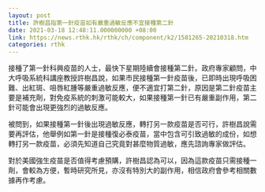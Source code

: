```yaml
---
layout: post
title: 許樹昌指第一針疫苗如有嚴重過敏反應不宜接種第二針
date: 2021-03-18 12:48:11.000000000 +08:00
link: https://news.rthk.hk/rthk/ch/component/k2/1581265-20210318.htm
categories: rthk
---
```


接種了第一針科興疫苗的人士，最快下星期陸續會接種第二針。政府專家顧問，中大呼吸系統科講座教授許樹昌說，如果市民接種第一針疫苗後，已即時出現呼吸困難、出紅斑、咀唇紅腫等嚴重過敏反應，便不適宜打第二針，原因是第二針疫苗主要是補充劑，對免疫系統的刺激可能較大，如果接種第一針已有嚴重副作用，第二針可能會出現更強烈的過敏反應。

被問到，如果接種第一針後出現過敏反應，轉打另一款疫苗是否可行，許樹昌說需要再評估，他舉例如第一針是接種復必泰疫苗，當中包含可引致過敏的成份，如想轉打另一款疫苗，必須先知道自己究竟對甚麼物質過敏，應先諮詢專家做評估。

對於美國強生疫苗是否值得考慮預購，許樹昌認為可以，因為這款疫苗只需接種一劑，會較為方便，暫時研究所見，亦沒有特別大的副作用，相信政府會參考相關數據再作考慮。
